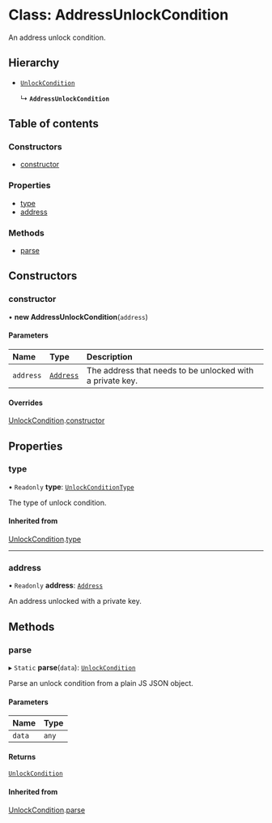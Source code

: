 # Class: AddressUnlockCondition

An address unlock condition.

## Hierarchy

- [`UnlockCondition`](UnlockCondition.md)

  ↳ **`AddressUnlockCondition`**

## Table of contents

### Constructors

- [constructor](AddressUnlockCondition.md#constructor)

### Properties

- [type](AddressUnlockCondition.md#type)
- [address](AddressUnlockCondition.md#address)

### Methods

- [parse](AddressUnlockCondition.md#parse)

## Constructors

### constructor

• **new AddressUnlockCondition**(`address`)

#### Parameters

| Name | Type | Description |
| :------ | :------ | :------ |
| `address` | [`Address`](Address.md) | The address that needs to be unlocked with a private key. |

#### Overrides

[UnlockCondition](UnlockCondition.md).[constructor](UnlockCondition.md#constructor)

## Properties

### type

• `Readonly` **type**: [`UnlockConditionType`](../enums/UnlockConditionType.md)

The type of unlock condition.

#### Inherited from

[UnlockCondition](UnlockCondition.md).[type](UnlockCondition.md#type)

___

### address

• `Readonly` **address**: [`Address`](Address.md)

An address unlocked with a private key.

## Methods

### parse

▸ `Static` **parse**(`data`): [`UnlockCondition`](UnlockCondition.md)

Parse an unlock condition from a plain JS JSON object.

#### Parameters

| Name | Type |
| :------ | :------ |
| `data` | `any` |

#### Returns

[`UnlockCondition`](UnlockCondition.md)

#### Inherited from

[UnlockCondition](UnlockCondition.md).[parse](UnlockCondition.md#parse)
